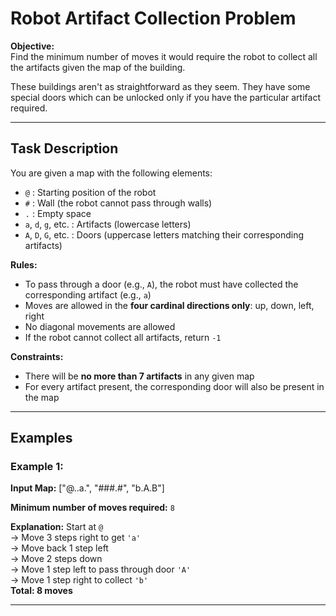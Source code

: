 # Robot Artifact Collection Problem

**Objective:**  
Find the minimum number of moves it would require the robot to collect all the artifacts given the map of the building.

These buildings aren't as straightforward as they seem. They have some special doors which can be unlocked only if you have the particular artifact required.

---

## Task Description

You are given a map with the following elements:

- `@` : Starting position of the robot  
- `#` : Wall (the robot cannot pass through walls)  
- `.` : Empty space  
- `a`, `d`, `g`, etc. : Artifacts (lowercase letters)  
- `A`, `D`, `G`, etc. : Doors (uppercase letters matching their corresponding artifacts)

**Rules:**

- To pass through a door (e.g., `A`), the robot must have collected the corresponding artifact (e.g., `a`)
- Moves are allowed in the **four cardinal directions only**: up, down, left, right
- No diagonal movements are allowed
- If the robot cannot collect all artifacts, return `-1`

**Constraints:**

- There will be **no more than 7 artifacts** in any given map
- For every artifact present, the corresponding door will also be present in the map

---

## Examples

### Example 1:

**Input Map:**
["@..a.",
"###.#",
"b.A.B"]


**Minimum number of moves required:** `8`

**Explanation:**
Start at `@`  
→ Move 3 steps right to get `'a'`  
→ Move back 1 step left  
→ Move 2 steps down  
→ Move 1 step left to pass through door `'A'`  
→ Move 1 step right to collect `'b'`  
**Total: 8 moves**

---
